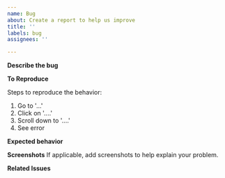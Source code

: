 ```yaml
---
name: Bug
about: Create a report to help us improve
title: ''
labels: bug
assignees: ''

---
```


**Describe the bug**

**To Reproduce**

Steps to reproduce the behavior:
1. Go to '...'
2. Click on '....'
3. Scroll down to '....'
4. See error

**Expected behavior**

**Screenshots**
If applicable, add screenshots to help explain your problem.


**Related Issues**
